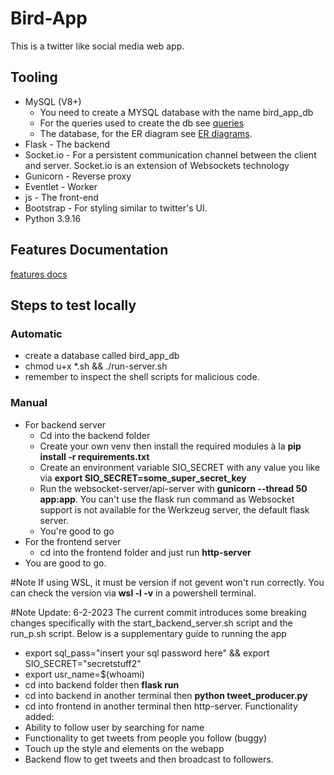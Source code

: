 # Bird-App
This is a twitter like social media web app.
## Tooling
- MySQL (V8+)
  + You need to create a MYSQL database with the name bird_app_db
  + For the queries used to create the db see [queries](https://github.com/DCWhiteSnake/Bird-App/blob/main/queries.sql "SQL queries")
  + The database, for the ER diagram see [ER diagrams](https://github.com/DCWhiteSnake/Bird-App/blob/main/EntityDiagrams.png "Entity relationship diagrams").
- Flask - The backend
- Socket.io - For a persistent communication channel between the client and server. Socket.io is an extension of Websockets technology
- Gunicorn - Reverse proxy
- Eventlet - Worker
- js - The front-end
- Bootstrap - For styling similar to twitter's UI.
- Python 3.9.16

## Features Documentation
[features docs](https://docs.google.com/document/d/1RQ72CZiRPJc57sB8Fo55bvQZwyeNnT3A826h4QdkBfc/edit?usp=sharing "Features to be implemented")

## Steps to test locally
### Automatic
- create a database called bird_app_db
- chmod u+x *.sh && ./run-server.sh
- remember to inspect the shell scripts for malicious code.

### Manual
- For backend server 
  + Cd into the backend folder
  + Create your own venv then install the required modules à la **pip install -r requirements.txt**
  + Create an environment variable SIO_SECRET with any value you like via **export SIO_SECRET=some_super_secret_key**
  + Run the websocket-server/api-server with **gunicorn --thread 50 app:app**. You can't use the flask run command as Websocket support is not available for the Werkzeug server, the default flask server.
  + You're good to go
- For the frontend server
  + cd into the frontend folder and just run **http-server**
- You are good to go.


#Note
If using WSL, it must be version if not gevent won't run correctly. You can check the version via **wsl -l -v** in a powershell terminal.

#Note Update: 6-2-2023
The current commit introduces some breaking changes specifically with the start_backend_server.sh script and the run_p.sh script. Below is a supplementary guide to running the app
- export sql_pass="insert your sql password here" && export SIO_SECRET="secretstuff2"
- export usr_name=$(whoami)
- cd into backend folder then **flask run**
- cd into backend in another terminal then **python tweet_producer.py**
- cd into frontend in another terminal then http-server.
Functionality added:
 - Ability to follow user by searching for name
 - Functionality to get tweets from people you follow (buggy)
 - Touch up the style and elements on the webapp
 - Backend flow to get tweets and then broadcast to followers.